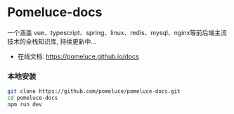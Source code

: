 # Pomeluce-docs
一个涵盖 vue、typescript、spring、linux、redis、mysql、nginx等前后端主流技术的全栈知识库, 持续更新中...

* 在线文档: https://pomeluce.github.io/docs

### 本地安装

```bash
git clone https://github.com/pomeluce/pomeluce-docs.git
cd pomeluce-docs
npm run dev
```


